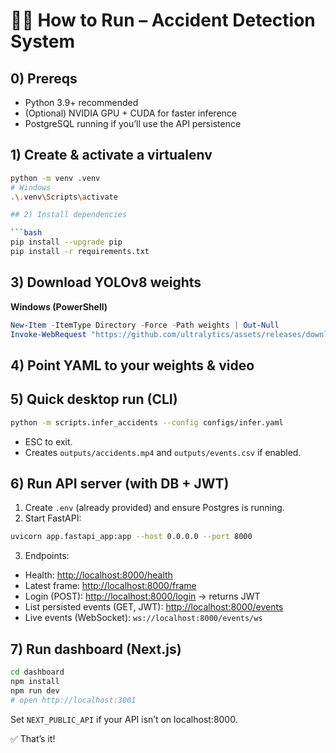 
# 🏃‍♂️ How to Run – Accident Detection System

## 0) Prereqs
- Python 3.9+ recommended
- (Optional) NVIDIA GPU + CUDA for faster inference
- PostgreSQL running if you’ll use the API persistence


## 1) Create & activate a virtualenv
```bash
python -m venv .venv
# Windows
.\.venv\Scripts\activate

## 2) Install dependencies

```bash
pip install --upgrade pip
pip install -r requirements.txt
```

## 3) Download YOLOv8 weights

**Windows (PowerShell)**

```powershell
New-Item -ItemType Directory -Force -Path weights | Out-Null
Invoke-WebRequest "https://github.com/ultralytics/assets/releases/download/v0.0.0/yolov8n.pt" -OutFile "weights\yolov8n.pt"
```

## 4) Point YAML to your weights & video

## 5) Quick desktop run (CLI)

```bash
python -m scripts.infer_accidents --config configs/infer.yaml
```

* ESC to exit.
* Creates `outputs/accidents.mp4` and `outputs/events.csv` if enabled.

## 6) Run API server (with DB + JWT)

1. Create `.env` (already provided) and ensure Postgres is running.
2. Start FastAPI:

```bash
uvicorn app.fastapi_app:app --host 0.0.0.0 --port 8000
```

3. Endpoints:

* Health: [http://localhost:8000/health](http://localhost:8000/health)
* Latest frame: [http://localhost:8000/frame](http://localhost:8000/frame)
* Login (POST): [http://localhost:8000/login](http://localhost:8000/login)  → returns JWT
* List persisted events (GET, JWT): [http://localhost:8000/events](http://localhost:8000/events)
* Live events (WebSocket): `ws://localhost:8000/events/ws`

## 7) Run dashboard (Next.js)

```bash
cd dashboard
npm install
npm run dev
# open http://localhost:3001
```

Set `NEXT_PUBLIC_API` if your API isn’t on localhost:8000.

✅ That’s it!

